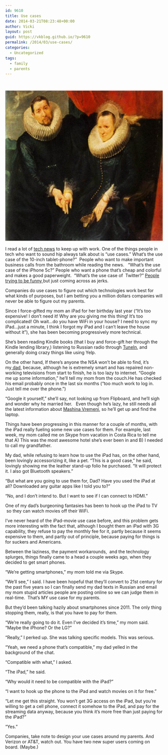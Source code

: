 ```yaml
---
id: 9610
title: Use cases
date: 2014-03-21T08:23:48+00:00
author: Vicki
layout: post
guid: https://vkblog.github.io/?p=9610
permalink: /2014/03/use-cases/
categories:
  - Uncategorized
tags:
  - family
  - parents
---
```

&nbsp;

[<img class="aligncenter size-medium wp-image-9612" alt="portrait-of-a-married-couple" src="https://raw.githubusercontent.com/vkblog/vkblog.github.io/master/public/img/2014/03/portrait-of-a-married-couple-580x480.jpg" width="580" height="480" />](https://raw.githubusercontent.com/vkblog/vkblog.github.io/master/public/img/2014/03/portrait-of-a-married-couple.jpg)

I read a lot of <a href="https://news.ycombinator.com/news" target="_blank">tech news</a> to keep up with work. One of the things people in tech who want to sound hip always talk about is &#8220;use cases.&#8221; What&#8217;s the use case of the 10-inch tablet-phone?&#8221;  People who want to make important business calls from the bathroom while reading the news.   &#8220;What&#8217;s the use case of the iPhone 5c?&#8221; People who want a phone that&#8217;s cheap and colorful and makes a good paperweight.  &#8220;What&#8217;s the use case of  Twitter?&#8221; <a href="https://twitter.com/vboykis/status/446753845591703552" target="_blank">People trying to be funny </a>but just coming across as jerks.

Companies do use cases to figure out which technologies work best for what kinds of purposes, but I am betting you a million dollars companies will never be able to figure out my parents.

Since I force-gifted my mom an iPad for her birthday last year (&#8220;It&#8217;s too expensive! I don&#8217;t need it! Why are you giving me this thing! It&#8217;s too complicated! Oh wait&#8230;do you have WiFi in your house? I need to sync my iPad&#8230;just a minute, I think I forgot my iPad and I can&#8217;t leave the house without it&#8221;), she has been becoming progressively more technical.

She&#8217;s been reading Kindle books (that I buy and force-gift her through the Kindle lending library,) listening to Russian radio through <a href="https://vkblog.github.io/2011/12/this-post-is-kind-of-hipster-because-i-talk-about-old-school-radios-and-miss-them-but-i-also-love-my-ipad/" target="_blank">TuneIn</a>, and generally doing crazy things like using Yelp.

On the other hand, If there&#8217;s anyone the NSA won&#8217;t be able to find, it&#8217;s my<a href="https://vkblog.github.io/2010/09/comparative-dadvantage/" target="_blank"> dad</a>, because, although he is extremely smart and has repaired non-working televisions from start to finish, he is too lazy to internet. &#8220;Google me up some information,&#8221; he&#8217;ll tell my mom from the couch.He has checked his email probably once in the last six months (&#8220;too much work to log in. Just tell me over the phone.&#8221;)

&#8220;Google it yourself,&#8221; she&#8217;ll say, not looking up from Flipboard, and he&#8217;ll sigh and wonder why he married her.   Even though he&#8217;s lazy, he still needs all the latest information about <a href="https://vkblog.github.io/2010/04/time-machine-mashina-vremeni-and-my-dad/" target="_blank">Mashina Vremeni</a>, so he&#8217;ll get up and find the laptop.

Things have been progressing in this manner for a couple of months, with the iPad really fueling some new use cases for them. For example, last week, my mom called me on Skype from vacation in Costa Rica to tell me that A) This was the most awesome hotel she&#8217;s ever been in and B) I needed to call my grandfather.

My dad, while refusing to learn how to use the iPad has, on the other hand, been lovingly accessorizing it, like a pet. &#8220;This is a good case,&#8221; he said, lovingly showing me the leather stand-up folio he purchased. &#8220;It will protect it. I also got Bluetooth speakers.&#8221;

&#8220;But what are you going to use them for, Dad? Have you used the iPad at all? Downloaded any guitar apps like I told you to?&#8221;

&#8220;No, and I don&#8217;t intend to. But I want to see if I can connect to HDMI.&#8221;

One of my dad&#8217;s burgeoning fantasies has been to hook up the iPad to TV  so they can watch movies off their WiFi.

I&#8217;ve never heard of the iPad-movie use case before, and this problem gets more interesting with the fact that, although I bought them an iPad with 3G capability, they refuse to pay the monthly fee for it, partly because it seems expensive to them, and partly out of principle, because paying for things is for suckers and Americans.

Between the laziness, the payment workarounds,  and the technology splurges, things finally came to a head a couple weeks ago, when they decided to get smart phones.

&#8220;We&#8217;re getting smartphones,&#8221; my mom told me via Skype.

&#8220;We&#8217;ll see,&#8221; I said. I have been hopeful that they&#8217;ll convert to 21st century for the past five years so I can finally send my dad texts in Russian and email my mom stupid articles people are posting online so we can judge them in real-time.  That&#8217;s MY use case for my parents.

But they&#8217;d been talking hazily about smartphones since 2011. The only thing stopping them, really, is that you have to pay for them.

&#8220;We&#8217;re really going to do it. Even I&#8217;ve decided it&#8217;s time,&#8221; my mom said. &#8220;Maybe the iPhone? Or the LG?&#8221;

&#8220;Really,&#8221; I perked up. She was talking specific models. This was serious.

&#8220;Yeah, we need a phone that&#8217;s compatible,&#8221; my dad yelled in the background of the chat.

&#8220;Compatible with what,&#8221; I asked.

&#8220;The iPad,&#8221; he said.

&#8220;Why would it need to be compatible with the iPad?&#8221;

&#8220;I want to hook up the phone to the iPad and watch movies on it for free.&#8221;

&#8220;Let me get this straight. You won&#8217;t get 3G access on the iPad, but you&#8217;re willing to get a cell phone, connect it somehow to the iPad, and pay for the streaming data anyway, because you think it&#8217;s more free than just paying for the iPad?&#8221;

&#8220;Yes.&#8221;

Companies, take note to design your use cases around my parents. And Verizon or AT&T, watch out. You have two new super users coming on board. (Maybe.)